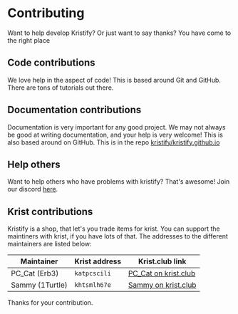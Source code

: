 # Contributing

Want to help develop Kristify? Or just want to say thanks? You have come to the right place

## Code contributions

We love help in the aspect of code! This is based around Git and GitHub. There are tons of tutorials out there.

## Documentation contributions

Documentation is very important for any good project. We may not always be good at writing documentation, and your help is very welcome!
This is also based around on GitHub. This is in the repo [kristify/kristify.github.io](https://github.com/Kristify/kristify.github.io/)

## Help others

Want to help others who have problems with kristify? That's awesome! Join our discord [here](https://discord.gg/ENESV3j8t8).

## Krist contributions

Kristify is a shop, that let's you trade items for krist. You can support the maintiners with krist, if you have lots of that.
The addresses to the different maintainers are listed below:

| Maintainer      | Krist address | Krist.club link                                                                                                            |
| --------------- | ------------- | -------------------------------------------------------------------------------------------------------------------------- |
| PC_Cat (Erb3)   | `katpcscili`  | [PC_Cat on krist.club](https://krist.club/send?to=katpcscili&metadata=message%3DDonation+%28Kristify%29)                   |
| Sammy (1Turtle) | `khtsmlh67e`  | [Sammy on krist.club](https://krist.club/send?to=khtsmlh67e&metadata=donate%3Dtrue%3Bdonation%3Dtrue%3Bmessage%3DKristify) |

Thanks for your contribution.
